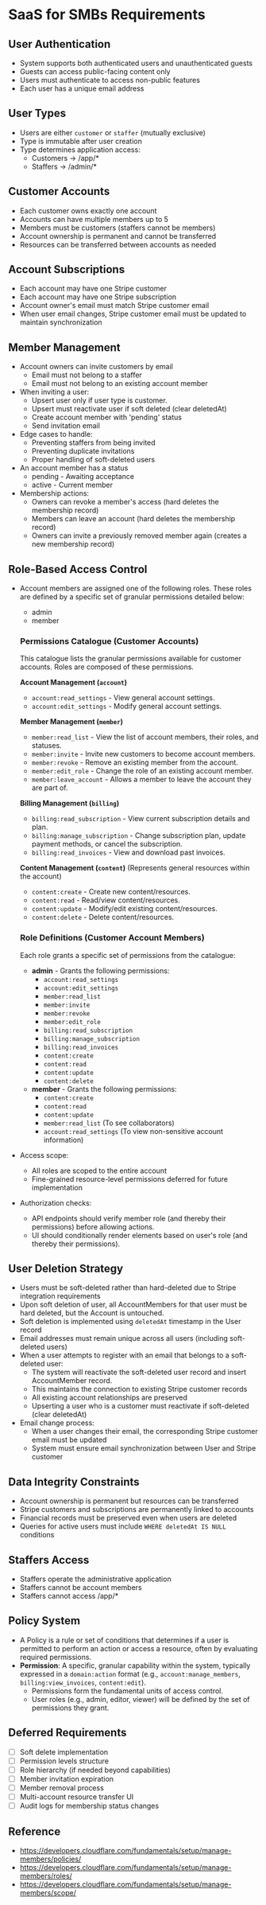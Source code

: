 # SaaS for SMBs Requirements

## User Authentication

- System supports both authenticated users and unauthenticated guests
- Guests can access public-facing content only
- Users must authenticate to access non-public features
- Each user has a unique email address

## User Types

- Users are either `customer` or `staffer` (mutually exclusive)
- Type is immutable after user creation
- Type determines application access:
  - Customers -> /app/\*
  - Staffers -> /admin/\*

## Customer Accounts

- Each customer owns exactly one account
- Accounts can have multiple members up to 5
- Members must be customers (staffers cannot be members)
- Account ownership is permanent and cannot be transferred
- Resources can be transferred between accounts as needed

## Account Subscriptions

- Each account may have one Stripe customer
- Each account may have one Stripe subscription
- Account owner's email must match Stripe customer email
- When user email changes, Stripe customer email must be updated to maintain synchronization

## Member Management

- Account owners can invite customers by email
  - Email must not belong to a staffer
  - Email must not belong to an existing account member
- When inviting a user:
  - Upsert user only if user type is customer.
  - Upsert must reactivate user if soft deleted (clear deletedAt)
  - Create account member with 'pending' status
  - Send invitation email
- Edge cases to handle:
  - Preventing staffers from being invited
  - Preventing duplicate invitations
  - Proper handling of soft-deleted users
- An account member has a status
  - pending - Awaiting acceptance
  - active - Current member
- Membership actions:
  - Owners can revoke a member's access (hard deletes the membership record)
  - Members can leave an account (hard deletes the membership record)
  - Owners can invite a previously removed member again (creates a new membership record)

## Role-Based Access Control

- Account members are assigned one of the following roles. These roles are defined by a specific set of granular permissions detailed below:

  - admin
  - member

  ### Permissions Catalogue (Customer Accounts)

  This catalogue lists the granular permissions available for customer accounts. Roles are composed of these permissions.

  **Account Management (`account`)**

  - `account:read_settings` - View general account settings.
  - `account:edit_settings` - Modify general account settings.

  **Member Management (`member`)**

  - `member:read_list` - View the list of account members, their roles, and statuses.
  - `member:invite` - Invite new customers to become account members.
  - `member:revoke` - Remove an existing member from the account.
  - `member:edit_role` - Change the role of an existing account member.
  - `member:leave_account` - Allows a member to leave the account they are part of.

  **Billing Management (`billing`)**

  - `billing:read_subscription` - View current subscription details and plan.
  - `billing:manage_subscription` - Change subscription plan, update payment methods, or cancel the subscription.
  - `billing:read_invoices` - View and download past invoices.

  **Content Management (`content`)** (Represents general resources within the account)

  - `content:create` - Create new content/resources.
  - `content:read` - Read/view content/resources.
  - `content:update` - Modify/edit existing content/resources.
  - `content:delete` - Delete content/resources.

  ### Role Definitions (Customer Account Members)

  Each role grants a specific set of permissions from the catalogue:

  - **admin** - Grants the following permissions:
    - `account:read_settings`
    - `account:edit_settings`
    - `member:read_list`
    - `member:invite`
    - `member:revoke`
    - `member:edit_role`
    - `billing:read_subscription`
    - `billing:manage_subscription`
    - `billing:read_invoices`
    - `content:create`
    - `content:read`
    - `content:update`
    - `content:delete`
  - **member** - Grants the following permissions:
    - `content:create`
    - `content:read`
    - `content:update`
    - `member:read_list` (To see collaborators)
    - `account:read_settings` (To view non-sensitive account information)

- Access scope:

  - All roles are scoped to the entire account
  - Fine-grained resource-level permissions deferred for future implementation

- Authorization checks:
  - API endpoints should verify member role (and thereby their permissions) before allowing actions.
  - UI should conditionally render elements based on user's role (and thereby their permissions).

## User Deletion Strategy

- Users must be soft-deleted rather than hard-deleted due to Stripe integration requirements
- Upon soft deletion of user, all AccountMembers for that user must be hard deleted, but the Account is untouched.
- Soft deletion is implemented using `deletedAt` timestamp in the User record
- Email addresses must remain unique across all users (including soft-deleted users)
- When a user attempts to register with an email that belongs to a soft-deleted user:
  - The system will reactivate the soft-deleted user record and insert AccountMember record.
  - This maintains the connection to existing Stripe customer records
  - All existing account relationships are preserved
  - Upserting a user who is a customer must reactivate if soft-deleted (clear deletedAt)
- Email change process:
  - When a user changes their email, the corresponding Stripe customer email must be updated
  - System must ensure email synchronization between User and Stripe customer

## Data Integrity Constraints

- Account ownership is permanent but resources can be transferred
- Stripe customers and subscriptions are permanently linked to accounts
- Financial records must be preserved even when users are deleted
- Queries for active users must include `WHERE deletedAt IS NULL` conditions

## Staffers Access

- Staffers operate the administrative application
- Staffers cannot be account members
- Staffers cannot access /app/\*

## Policy System

- A Policy is a rule or set of conditions that determines if a user is permitted to perform an action or access a resource, often by evaluating required permissions.
- **Permission**: A specific, granular capability within the system, typically expressed in a `domain:action` format (e.g., `account:manage_members`, `billing:view_invoices`, `content:edit`).
  - Permissions form the fundamental units of access control.
  - User roles (e.g., admin, editor, viewer) will be defined by the set of permissions they grant.

## Deferred Requirements

- [ ] Soft delete implementation
- [ ] Permission levels structure
- [ ] Role hierarchy (if needed beyond capabilities)
- [ ] Member invitation expiration
- [ ] Member removal process
- [ ] Multi-account resource transfer UI
- [ ] Audit logs for membership status changes

## Reference

- https://developers.cloudflare.com/fundamentals/setup/manage-members/policies/
- https://developers.cloudflare.com/fundamentals/setup/manage-members/roles/
- https://developers.cloudflare.com/fundamentals/setup/manage-members/scope/
